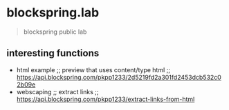 # blockspring.lab

> blockspring public lab

## interesting functions

* html example  ;;  preview that uses content/type html  ;;  https://api.blockspring.com/pkpp1233/2d5219fd2a301fd2453dcb532c02b09e
* webscaping    ;;  extract links                        ;;  https://api.blockspring.com/pkpp1233/extract-links-from-html


